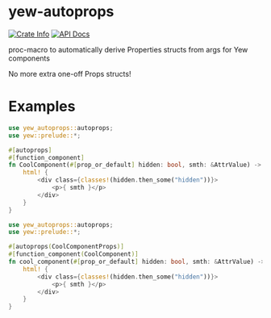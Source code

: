 # yew-autoprops

<a href="https://crates.io/crates/yew-autoprops"><img alt="Crate Info" src="https://img.shields.io/crates/v/yew-autoprops.svg"/></a>
<a href="https://docs.rs/yew-autoprops/"><img alt="API Docs" src="https://img.shields.io/docsrs/yew-autoprops"/></a>

proc-macro to automatically derive Properties structs from args for Yew components

No more extra one-off Props structs!

# Examples

```rust
use yew_autoprops::autoprops;
use yew::prelude::*;

#[autoprops]
#[function_component]
fn CoolComponent(#[prop_or_default] hidden: bool, smth: &AttrValue) -> Html {
    html! {
        <div class={classes!(hidden.then_some("hidden"))}>
            <p>{ smth }</p>
        </div>
    }
}
```

```rust
use yew_autoprops::autoprops;
use yew::prelude::*;

#[autoprops(CoolComponentProps)]
#[function_component(CoolComponent)]
fn cool_component(#[prop_or_default] hidden: bool, smth: &AttrValue) -> Html {
    html! {
        <div class={classes!(hidden.then_some("hidden"))}>
            <p>{ smth }</p>
        </div>
    }
}
```
